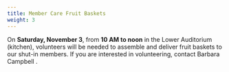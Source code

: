 ```yaml
---
title: Member Care Fruit Baskets
weight: 3
---
```


On **Saturday, November 3**, from **10 AM to noon** in the Lower Auditorium (kitchen), volunteers will be needed to assemble and deliver fruit baskets to our shut-in members. If you are interested in volunteering, contact Barbara Campbell  .